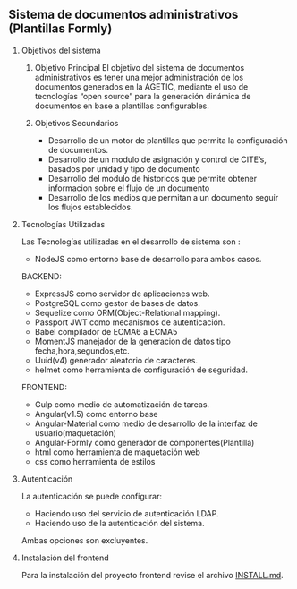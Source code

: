 ## Sistema de documentos administrativos (Plantillas Formly)

1. Objetivos del sistema

    1. Objetivo Principal El objetivo del sistema de documentos administrativos es tener una mejor administración de los documentos generados en la AGETIC, mediante el uso de tecnologías “open source” para la generación dinámica de documentos en base a plantillas configurables.

    2. Objetivos Secundarios
        - Desarrollo de un motor de plantillas que permita la configuración de documentos.
        - Desarrollo de un modulo de asignación y control de CITE’s, basados por unidad y tipo de documento
        - Desarrollo del modulo de historicos que permite obtener informacion sobre el flujo de un documento
        - Desarrollo de los medios que permitan a un documento seguir los flujos establecidos.

2. Tecnologías Utilizadas

    Las Tecnologías utilizadas en el desarrollo de sistema son :
    - NodeJS como entorno base de desarrollo para ambos casos.

    BACKEND:
    - ExpressJS como servidor de aplicaciones web.
    - PostgreSQL como gestor de bases de datos.
    - Sequelize como ORM(Object-Relational mapping).
    - Passport JWT como mecanismos de autenticación.
    - Babel compilador de ECMA6 a ECMA5
    - MomentJS manejador de la generacion de datos tipo fecha,hora,segundos,etc.
    - Uuid(v4) generador aleatorio de caracteres.
    - helmet como herramienta de configuración de seguridad.

    FRONTEND:
    - Gulp como medio de automatización de tareas.
    - Angular(v1.5) como entorno base
    - Angular-Material como medio de desarrollo de la interfaz de usuario(maquetación)
    - Angular-Formly como generador de componentes(Plantilla)
    - html como herramienta de maquetación web
    - css como herramienta de estilos

4. Autenticación

    La autenticación se puede configurar:
    - Haciendo uso del servicio de autenticación LDAP.
    - Haciendo uso de la autenticación del sistema.

    Ambas opciones son excluyentes.

5. Instalación del frontend

    Para la instalación del proyecto frontend revise el archivo [INSTALL.md](INSTALL.md).